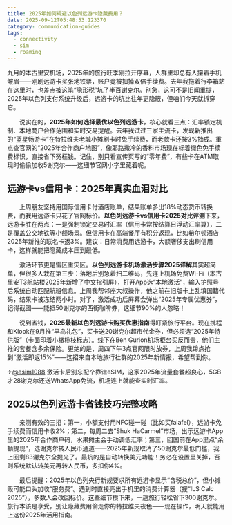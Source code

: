 ```yaml
---
title: 2025年如何规避以色列远游卡隐藏费用？
date: 2025-09-12T05:48:53.123370
category: communication-guides
tags:
  - connectivity
  - sim
  - roaming
---
```


九月的本古里安机场，2025年的旅行旺季刚拉开序幕，人群里却总有人攥着手机皱眉——刚刷远游卡买张地铁票，账户竟被扣掉双倍手续费。去年我拖着行李箱站在这里时，也差点被这笔“隐形税”坑了半百谢克尔。别急，这可不是旧闻重提，2025年以色列支付系统升级后，远游卡的坑比往年更隐蔽，但咱们今天就拆穿它。

　　说实在的，**2025年如何选择最优以色列远游卡**，核心就看三点：汇率锁定机制、本地商户合作范围和实时交易提醒。去年我试过三家主流卡，发现新推出的“蓝星畅游卡”在特拉维夫老城小摊刷卡时免手续费，而老款卡还按3%抽成。重点查官网的“2025年合作商户地图”，像耶路撒冷的香料市场现在标着绿色免手续费标识，直接省下冤枉钱。记住，别只看宣传页写的“零年费”，有些卡在ATM取现时偷偷加收5谢克尔——这细节官网小字里藏着呢。

## 远游卡vs信用卡：2025年真实血泪对比  
　　上周朋友坚持用国际信用卡付酒店账单，结果账单多出18%动态货币转换费，而我用远游卡只花了官网标价。**以色列远游卡vs信用卡2025对比评测**下来，远游卡胜在两点：一是强制锁定交易时汇率（信用卡常按结算日浮动汇率算），二是覆盖公交地铁等小额场景。但信用卡在高端餐厅有积分返现，比如希尔顿酒店2025年新推的联名卡返3%。建议：日常消费用远游卡，大额奢侈支出刷信用卡，这样就能把隐藏成本压到最低。

　　激活环节更是雷区重灾区。**以色列远游卡机场激活步骤2025详解**其实超简单，但很多人栽在第三步：落地后别急着扫二维码，先连上机场免费Wi-Fi（本古里安T3航站楼2025年新增了中文指引屏），打开App选“本地激活”，输入护照号后系统自动匹配航班信息。上周我帮邻座大叔操作，他之前在旧版卡上乱填国籍代码，结果卡被冻结两小时。对了，激活成功后屏幕会弹出“2025年专属优惠券”，记得截图——能抵50谢克尔的西街咖啡券，这细节90%的人忽略！

　　说到省钱，**2025最新以色列远游卡购买优惠指南**得盯紧旅行平台。现在携程和Klook在9月推“早鸟礼包”，买卡送20谢克尔超市代金券，但必须选“2025年特供版”（卡面印着小橄榄枝标志）。线下在Ben Gurion机场柜台买反而贵，他们主推的套餐含多余保险。更绝的是，周四下午3点官网限时放券，上周我蹲点抢到“激活即返15%”——这招来自本地旅行社群的2025年新情报，希望帮到你。

✈[@esim1088](https://t.me/s/esim1088) 激活卡后别忘配个靠谱eSIM，这家2025年流量套餐超良心，5GB才28谢克尔还送WhatsApp免流，机场连上就能查实时汇率。

## 2025以色列远游卡省钱技巧完整攻略  
　　亲测有效的三招：第一，小额支付用NFC碰一碰（比如买falafel），远游卡免手续费而信用卡收2%；第二，每周二去“Shuk HaCarmel”市场，出示远游卡App里的2025年合作商户码，水果摊主会手动调低汇率；第三，回国前在App里点“余额提现”，选谢克尔转人民币通道——2025年新规取消了50谢克尔最低门槛，我上回剩83谢克尔全提光了。最坑的是自动转换美元功能！务必在设置里关掉，否则系统默认转美元再转人民币，多扣你4%。

　　最后提醒：2025年以色列央行新规要求所有远游卡显示“含税总价”，但小摊贩可能口头加收“服务费”。遇到时直接亮出手机里的消费计算器（搜“ILS Calc 2025”），多数人会改回标价。这些细节攒下来，一趟旅行轻松省下300谢克尔。旅行本该是享受，别让隐藏费用偷走你的特拉维夫夜色——现在操作，明天就能用上这份2025年活用指南。